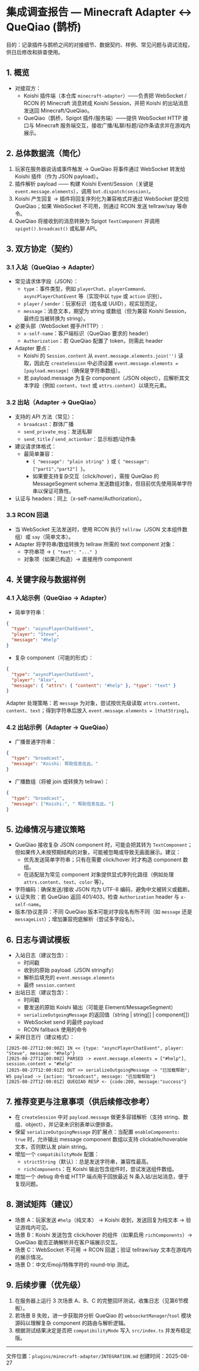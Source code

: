 # 集成调查报告 — Minecraft Adapter ↔ QueQiao (鹊桥)

目的：记录插件与鹊桥之间的对接细节、数据契约、样例、常见问题与调试流程，供日后修改和排查使用。

## 1. 概览
- 对接双方：
  - Koishi 插件端（本仓库 `minecraft-adapter`）——负责把 WebSocket / RCON 的 Minecraft 消息转成 Koishi Session，并把 Koishi 的出站消息发送回 Minecraft/QueQiao。
  - QueQiao（鹊桥，Spigot 插件/服务端）——提供 WebSocket HTTP 接口与 Minecraft 服务端交互，接收广播/私聊/标题/动作条请求并在游戏内展示。

## 2. 总体数据流（简化）
1. 玩家在服务器说话或事件触发 → QueQiao 将事件通过 WebSocket 转发给 Koishi 插件（作为 JSON payload）。
2. 插件解析 payload —— 构建 Koishi Event/Session（关键是 `event.message.elements`），调用 `bot.dispatch(session)`。
3. Koishi 产生回复 → 插件将回复序列化为兼容格式并通过 WebSocket 提交给 QueQiao；如果 WebSocket 不可用，则通过 RCON 发送 tellraw/say 等命令。
4. QueQiao 将接收到的消息转换为 Spigot `TextComponent` 并调用 `spigot().broadcast()` 或私聊 API。 

## 3. 双方协定（契约）
### 3.1 入站（QueQiao -> Adapter）
- 常见请求体字段（JSON）：
  - `type`：事件类型，例如 `playerChat`、`playerCommand`、`asyncPlayerChatEvent` 等（实现中以 `type` 或 `action` 识别）。
  - `player` / `sender`：玩家标识（姓名或 UUID），视实现而定。
  - `message`：消息文本，期望为 string 或数组（但为兼容 Koishi Session，最终应当被转换为 string）。
- 必要头部（WebSocket 握手/HTTP）:
  - `x-self-name`：客户端标识（QueQiao 要求的 header）
  - `Authorization`：若 QueQiao 配置了 token，则需此 header
- Adapter 要点：
  - Koishi 的 `Session.content` 从 `event.message.elements.join('')` 读取，因此在 `createSession` 中必须设置 `event.message.elements = [payload.message]`（确保是字符串数组）。
  - 若 payload.message 为复杂 component（JSON object），应解析其文本字段（例如 `content`、`text` 或 `attrs.content`）以填充元素。

### 3.2 出站（Adapter -> QueQiao）
- 支持的 API 方法（常见）：
  - `broadcast`：群体广播
  - `send_private_msg`：发送私聊
  - `send_title` / `send_actionbar`：显示标题/动作条
- 建议请求体格式：
  - 最简单兼容：
    - `{ "message": "plain string" }` 或 `{ "message": ["part1","part2"] }`。
    - 如果要支持复杂交互（click/hover），需按 QueQiao 的 MessageSegment schema 发送数组对象，但目前优先使用简单字符串以保证可靠性。
- 认证与 headers：同上（x-self-name/Authorization）。

### 3.3 RCON 回退
- 当 WebSocket 无法发送时，使用 RCON 执行 `tellraw`（JSON 文本组件数组）或 `say`（简单文本）。
- Adapter 将字符串/数组转换为 tellraw 所需的 text component 对象：
  - 字符串项 → `{ "text": "..." }`
  - 对象项（如果已构造）→ 直接用作 component

## 4. 关键字段与数据样例
### 4.1 入站示例（QueQiao -> Adapter）
- 简单字符串：
```json
{
  "type": "asyncPlayerChatEvent",
  "player": "Steve",
  "message": "#help"
}
```

- 复杂 component（可能的形式）：
```json
{
  "type": "asyncPlayerChatEvent",
  "player": "Alex",
  "message": { "attrs": { "content": "#help" }, "type": "text" }
}
```

Adapter 处理策略：若 `message` 为对象，尝试按优先级读取 `attrs.content`、`content`、`text`；得到字符串后放入 `event.message.elements = [thatString]`。

### 4.2 出站示例（Adapter -> QueQiao）
- 广播普通字符串：
```json
{
  "type": "broadcast",
  "message": "Koishi: 帮助信息在此。"
}
```

- 广播数组（将被 join 或转换为 tellraw）：
```json
{
  "type": "broadcast",
  "message": ["Koishi:", " 帮助信息在此。"]
}
```

## 5. 边缘情况与建议策略
- QueQiao 接收复杂 JSON component 时，可能会把其转为 `TextComponent`；但如果传入未按预期结构的对象，可能被忽略或导致无画面展示。建议：
  - 优先发送简单字符串；只有在需要 click/hover 时才构造 component 数组。
  - 在适配层为常见 component 对象提供显式序列化路径（例如处理 `attrs.content`、`text`、`color` 等）。
- 字符编码：确保发送/接收 JSON 均为 UTF-8 编码，避免中文被转义或截断。
- 认证失败：若 QueQiao 返回 401/403，检查 `Authorization` header 与 `x-self-name`。
- 版本/协议差异：不同 QueQiao 版本可能对字段名有所不同（如 `message` 还是 `messageList`）；增加兼容兜底解析（尝试多字段名）。

## 6. 日志与调试模板
- 入站日志（建议包含）：
  - 时间戳
  - 收到的原始 payload（JSON stringify）
  - 解析后填充的 `event.message.elements`
  - 最终 `session.content`
- 出站日志（建议包含）：
  - 时间戳
  - 要发送的原始 Koishi 输出（可能是 Element/MessageSegment）
  - `serializeOutgoingMessage` 的返回值（string | string[] | component[]）
  - WebSocket send 的最终 payload
  - RCON fallback 使用的命令
- 采样日志行（建议格式）：
```
[2025-08-27T12:00:00Z] IN << {type: "asyncPlayerChatEvent", player: "Steve", message: "#help"}
[2025-08-27T12:00:00Z] PARSED -> event.message.elements = ["#help"], session.content = "#help"
[2025-08-27T12:00:01Z] OUT >> serializeOutgoingMessage -> "已加载帮助"; WS payload -> {action: "broadcast", message: "已加载帮助"}
[2025-08-27T12:00:01Z] QUEQIAO RESP <- {code:200, message:"success"}
```

## 7. 推荐变更与注意事项（供后续修改参考）
- 在 `createSession` 中对 `payload.message` 做更多容错解析（支持 string、数组、object），并记录未识别表单以便排查。
- 保留 `serializeOutgoingMessage` 的扩展点：当配置 `enableComponents: true` 时，允许输出 message component 数组以支持 clickable/hoverable 文本，否则默认发 plain string。
- 增加一个 `compatibilityMode` 配置：
  - `strictString`（默认）：总是发送字符串，兼容性最高。
  - `richComponents`：在 Koishi 输出包含组件时，尝试发送组件数组。
- 增加一个 debug 命令或 HTTP 端点用于回放最近 N 条入站/出站消息，便于复现问题。

## 8. 测试矩阵（建议）
- 场景 A：玩家发送 `#help`（纯文本） → Koishi 收到，发送回复为纯文本 → 验证游戏内可见。
- 场景 B：Koishi 发送包含 click/hover 的组件（如果启用 `richComponents`）→ QueQiao 能否正确解析并在客户端展示交互。
- 场景 C：WebSocket 不可用 → RCON 回退；验证 tellraw/say 文本在游戏内的展示情况。
- 场景 D：中文/Emoji/特殊字符的 round-trip 测试。

## 9. 后续步骤（优先级）
1. 在服务器上运行 3 次场景 A、B、C 的完整回环测试，收集日志（见第6节模板）。
2. 若场景 B 失败，进一步获取并分析 QueQiao 的 `websocketManager`/`tool` 模块源码以理解复杂 component 的路由与解析逻辑。
3. 根据测试结果决定是否把 `compatibilityMode` 写入 `src/index.ts` 并发布稳定版。

---
文件位置：`plugins/minecraft-adapter/INTEGRATION.md`
创建时间：2025-08-27
